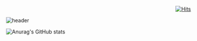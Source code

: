 <!-- [![Hits](https://hits.seeyoufarm.com/api/count/incr/badge.svg?url=https%3A%2F%2Fgithub.com%2Fgjbae1212%2Fhit-counter&count_bg=%2375B1BC&title_bg=%23555555&icon=github.svg&icon_color=%23E7E7E7&title=hits&edge_flat=false)](https://hits.seeyoufarm.com) -->
<div align=right>
  
[![Hits](https://hits.seeyoufarm.com/api/count/incr/badge.svg?url=https%3A%2F%2Fgithub.com%2Ftaeyoung98&count_bg=%23C4ACFF&title_bg=%23555555&icon=github.svg&icon_color=%23E7E7E7&title=hits&edge_flat=false&bg_color=DEG,COLOR1,COLOR2,COLOR3...COLOR10)](https://hits.seeyoufarm.com)

 </div>
 
![header](https://capsule-render.vercel.app/api?type=wave&color=auto&height=300&section=header&text=capsule%20render&fontSize=90)

![Anurag's GitHub stats](https://github-readme-stats.vercel.app/api?username=taeyoung98&theme=tokyonight&show_icons=true&count_private=true)
<br>
<!-- [![Readme Card](https://github-readme-stats.vercel.app/api/pin/?username=taeyoung98&repo=Green-Furniture_web_project&theme=tokyonight)](https://github.com/taeyoung98/Green-Furniture_web_project) -->
<!-- [![Top Langs](https://github-readme-stats.vercel.app/api/top-langs/?username=taeyoung98&langs_count=6&layout=compact&theme=tokyonight)](https://github.com/anuraghazra/github-readme-stats) -->
<!--
**taeyoung98/taeyoung98** is a ✨ _special_ ✨ repository because its `README.md` (this file) appears on your GitHub profile.

Here are some ideas to get you started:

- 🔭 I’m currently working on ...
- 🌱 I’m currently learning ...
- 👯 I’m looking to collaborate on ...
- 🤔 I’m looking for help with ...
- 💬 Ask me about ...
- 📫 How to reach me: ...
- 😄 Pronouns: ...
- ⚡ Fun fact: ...
-->
